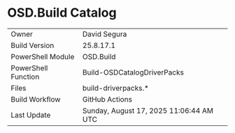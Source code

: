 ﻿# OSD.Build Catalog

| | |
|-|-|
| Owner | David Segura |
| Build Version | 25.8.17.1 |
| PowerShell Module | OSD.Build |
| PowerShell Function | Build-OSDCatalogDriverPacks |
| Files | build-driverpacks.* |
| Build Workflow | GitHub Actions |
| Last Update | Sunday, August 17, 2025 11:06:44 AM UTC |
